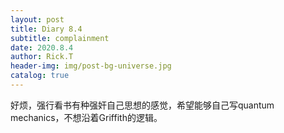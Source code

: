 ```yaml
---
layout: post
title: Diary 8.4
subtitle: complainment
date: 2020.8.4
author: Rick.T
header-img: img/post-bg-universe.jpg
catalog: true
---
```


好烦，强行看书有种强奸自己思想的感觉，希望能够自己写quantum mechanics，不想沿着Griffith的逻辑。
